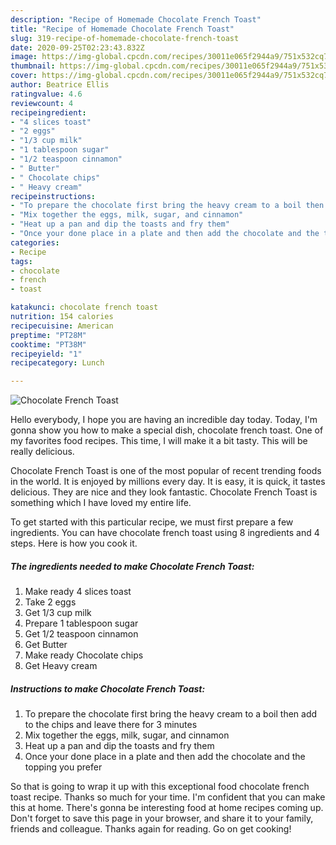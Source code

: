 ```yaml
---
description: "Recipe of Homemade Chocolate French Toast"
title: "Recipe of Homemade Chocolate French Toast"
slug: 319-recipe-of-homemade-chocolate-french-toast
date: 2020-09-25T02:23:43.832Z
image: https://img-global.cpcdn.com/recipes/30011e065f2944a9/751x532cq70/chocolate-french-toast-recipe-main-photo.jpg
thumbnail: https://img-global.cpcdn.com/recipes/30011e065f2944a9/751x532cq70/chocolate-french-toast-recipe-main-photo.jpg
cover: https://img-global.cpcdn.com/recipes/30011e065f2944a9/751x532cq70/chocolate-french-toast-recipe-main-photo.jpg
author: Beatrice Ellis
ratingvalue: 4.6
reviewcount: 4
recipeingredient:
- "4 slices toast"
- "2 eggs"
- "1/3 cup milk"
- "1 tablespoon sugar"
- "1/2 teaspoon cinnamon"
- " Butter"
- " Chocolate chips"
- " Heavy cream"
recipeinstructions:
- "To prepare the chocolate first bring the heavy cream to a boil then add to the chips and leave there for 3 minutes"
- "Mix together the eggs, milk, sugar, and cinnamon"
- "Heat up a pan and dip the toasts and fry them"
- "Once your done place in a plate and then add the chocolate and the topping you prefer"
categories:
- Recipe
tags:
- chocolate
- french
- toast

katakunci: chocolate french toast 
nutrition: 154 calories
recipecuisine: American
preptime: "PT28M"
cooktime: "PT38M"
recipeyield: "1"
recipecategory: Lunch

---
```



![Chocolate French Toast](https://img-global.cpcdn.com/recipes/30011e065f2944a9/751x532cq70/chocolate-french-toast-recipe-main-photo.jpg)

Hello everybody, I hope you are having an incredible day today. Today, I'm gonna show you how to make a special dish, chocolate french toast. One of my favorites food recipes. This time, I will make it a bit tasty. This will be really delicious.

Chocolate French Toast is one of the most popular of recent trending foods in the world. It is enjoyed by millions every day. It is easy, it is quick, it tastes delicious. They are nice and they look fantastic. Chocolate French Toast is something which I have loved my entire life.




To get started with this particular recipe, we must first prepare a few ingredients. You can have chocolate french toast using 8 ingredients and 4 steps. Here is how you cook it.

<!--inarticleads1-->

##### The ingredients needed to make Chocolate French Toast:

1. Make ready 4 slices toast
1. Take 2 eggs
1. Get 1/3 cup milk
1. Prepare 1 tablespoon sugar
1. Get 1/2 teaspoon cinnamon
1. Get  Butter
1. Make ready  Chocolate chips
1. Get  Heavy cream




<!--inarticleads2-->

##### Instructions to make Chocolate French Toast:

1. To prepare the chocolate first bring the heavy cream to a boil then add to the chips and leave there for 3 minutes
1. Mix together the eggs, milk, sugar, and cinnamon
1. Heat up a pan and dip the toasts and fry them
1. Once your done place in a plate and then add the chocolate and the topping you prefer




So that is going to wrap it up with this exceptional food chocolate french toast recipe. Thanks so much for your time. I'm confident that you can make this at home. There's gonna be interesting food at home recipes coming up. Don't forget to save this page in your browser, and share it to your family, friends and colleague. Thanks again for reading. Go on get cooking!
